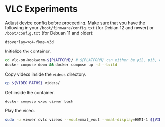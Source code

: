 # VLC Experiments

Adjust device config before proceeding. Make sure that you have the following in your
`/boot/firmware/config.txt` (for Debian 12 and newer) or `/boot/config.txt` (for
Debuan 11 and older):

```
dtoverlay=vc4-fkms-v3d
```

Initialize the container.

```bash
cd vlc-on-bookworm-${PLATFORM}/ # ${PLATFORM} can either be pi2, pi3, or pi4.
docker compose down && docker compose up -d --build
```

Copy videos inside the `videos` directory.

```bash
cp ${VIDEO_PATHS} videos/
```

Get inside the container.

```bash
docker compose exec viewer bash
```

Play the video.

```bash
sudo -u viewer cvlc videos --vout=mmal_vout --mmal-display=HDMI-1 ${VIDEO_FILE}
```


